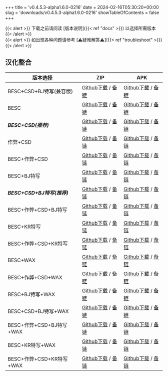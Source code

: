 
+++
title = 'v0.4.5.3-alpha1.6.0-0216'
date = 2024-02-16T05:30:20+00:00
slug = 'downloads/v0.4.5.3-alpha1.6.0-0216'
showTableOfContents = false
+++

{{< alert >}}
下载之前请阅读 [版本说明]({{< ref "docs" >}}) 以选择所需版本
{{< /alert >}}
<br>
{{< alert >}}
如出现各种问题请参考 [⚠疑难解答⚠]({{< ref "troubleshoot" >}})
{{< /alert >}}

## 汉化整合

|         版本选择          |                                                                                                                                                                            ZIP                                                                                                                                                                             |                                                                                                                                                                            APK                                                                                                                                                                             |
|---------------------------|------------------------------------------------------------------------------------------------------------------------------------------------------------------------------------------------------------------------------------------------------------------------------------------------------------------------------------------------------------|------------------------------------------------------------------------------------------------------------------------------------------------------------------------------------------------------------------------------------------------------------------------------------------------------------------------------------------------------------|
|BESC+CSD+BJ特写(兼容版)    |[Github下载](https://github.com/DoL-Lyra/Lyra/releases/download/v0.4.5.3-alpha1.6.0-0216/DoL-0.4.5.3-Lyra-a1.6.0-polyfill-besc-cheat-csd-sideviewbj-0216.zip ) / [备链](https://ghfast.top/https://github.com/DoL-Lyra/Lyra/releases/download/v0.4.5.3-alpha1.6.0-0216/DoL-0.4.5.3-Lyra-a1.6.0-polyfill-besc-cheat-csd-sideviewbj-0216.zip )|[Github下载](https://github.com/DoL-Lyra/Lyra/releases/download/v0.4.5.3-alpha1.6.0-0216/DoL-0.4.5.3-Lyra-a1.6.0-polyfill-besc-cheat-csd-sideviewbj-0216.apk ) / [备链](https://ghfast.top/https://github.com/DoL-Lyra/Lyra/releases/download/v0.4.5.3-alpha1.6.0-0216/DoL-0.4.5.3-Lyra-a1.6.0-polyfill-besc-cheat-csd-sideviewbj-0216.apk )|
|BESC                       |[Github下载](https://github.com/DoL-Lyra/Lyra/releases/download/v0.4.5.3-alpha1.6.0-0216/DoL-0.4.5.3-Lyra-a1.6.0-besc-0216.zip ) / [备链](https://ghfast.top/https://github.com/DoL-Lyra/Lyra/releases/download/v0.4.5.3-alpha1.6.0-0216/DoL-0.4.5.3-Lyra-a1.6.0-besc-0216.zip )                                                            |[Github下载](https://github.com/DoL-Lyra/Lyra/releases/download/v0.4.5.3-alpha1.6.0-0216/DoL-0.4.5.3-Lyra-a1.6.0-besc-0216.apk ) / [备链](https://ghfast.top/https://github.com/DoL-Lyra/Lyra/releases/download/v0.4.5.3-alpha1.6.0-0216/DoL-0.4.5.3-Lyra-a1.6.0-besc-0216.apk )                                                            |
|***BESC+CSD(推荐)***       |[Github下载](https://github.com/DoL-Lyra/Lyra/releases/download/v0.4.5.3-alpha1.6.0-0216/DoL-0.4.5.3-Lyra-a1.6.0-besc-csd-0216.zip ) / [备链](https://ghfast.top/https://github.com/DoL-Lyra/Lyra/releases/download/v0.4.5.3-alpha1.6.0-0216/DoL-0.4.5.3-Lyra-a1.6.0-besc-csd-0216.zip )                                                    |[Github下载](https://github.com/DoL-Lyra/Lyra/releases/download/v0.4.5.3-alpha1.6.0-0216/DoL-0.4.5.3-Lyra-a1.6.0-besc-csd-0216.apk ) / [备链](https://ghfast.top/https://github.com/DoL-Lyra/Lyra/releases/download/v0.4.5.3-alpha1.6.0-0216/DoL-0.4.5.3-Lyra-a1.6.0-besc-csd-0216.apk )                                                    |
|作弊+CSD                   |[Github下载](https://github.com/DoL-Lyra/Lyra/releases/download/v0.4.5.3-alpha1.6.0-0216/DoL-0.4.5.3-Lyra-a1.6.0-cheat-csd-0216.zip ) / [备链](https://ghfast.top/https://github.com/DoL-Lyra/Lyra/releases/download/v0.4.5.3-alpha1.6.0-0216/DoL-0.4.5.3-Lyra-a1.6.0-cheat-csd-0216.zip )                                                  |[Github下载](https://github.com/DoL-Lyra/Lyra/releases/download/v0.4.5.3-alpha1.6.0-0216/DoL-0.4.5.3-Lyra-a1.6.0-cheat-csd-0216.apk ) / [备链](https://ghfast.top/https://github.com/DoL-Lyra/Lyra/releases/download/v0.4.5.3-alpha1.6.0-0216/DoL-0.4.5.3-Lyra-a1.6.0-cheat-csd-0216.apk )                                                  |
|BESC+作弊+CSD              |[Github下载](https://github.com/DoL-Lyra/Lyra/releases/download/v0.4.5.3-alpha1.6.0-0216/DoL-0.4.5.3-Lyra-a1.6.0-besc-cheat-csd-0216.zip ) / [备链](https://ghfast.top/https://github.com/DoL-Lyra/Lyra/releases/download/v0.4.5.3-alpha1.6.0-0216/DoL-0.4.5.3-Lyra-a1.6.0-besc-cheat-csd-0216.zip )                                        |[Github下载](https://github.com/DoL-Lyra/Lyra/releases/download/v0.4.5.3-alpha1.6.0-0216/DoL-0.4.5.3-Lyra-a1.6.0-besc-cheat-csd-0216.apk ) / [备链](https://ghfast.top/https://github.com/DoL-Lyra/Lyra/releases/download/v0.4.5.3-alpha1.6.0-0216/DoL-0.4.5.3-Lyra-a1.6.0-besc-cheat-csd-0216.apk )                                        |
|BESC+BJ特写                |[Github下载](https://github.com/DoL-Lyra/Lyra/releases/download/v0.4.5.3-alpha1.6.0-0216/DoL-0.4.5.3-Lyra-a1.6.0-besc-sideviewbj-0216.zip ) / [备链](https://ghfast.top/https://github.com/DoL-Lyra/Lyra/releases/download/v0.4.5.3-alpha1.6.0-0216/DoL-0.4.5.3-Lyra-a1.6.0-besc-sideviewbj-0216.zip )                                      |[Github下载](https://github.com/DoL-Lyra/Lyra/releases/download/v0.4.5.3-alpha1.6.0-0216/DoL-0.4.5.3-Lyra-a1.6.0-besc-sideviewbj-0216.apk ) / [备链](https://ghfast.top/https://github.com/DoL-Lyra/Lyra/releases/download/v0.4.5.3-alpha1.6.0-0216/DoL-0.4.5.3-Lyra-a1.6.0-besc-sideviewbj-0216.apk )                                      |
|***BESC+CSD+BJ特写(推荐)***|[Github下载](https://github.com/DoL-Lyra/Lyra/releases/download/v0.4.5.3-alpha1.6.0-0216/DoL-0.4.5.3-Lyra-a1.6.0-besc-csd-sideviewbj-0216.zip ) / [备链](https://ghfast.top/https://github.com/DoL-Lyra/Lyra/releases/download/v0.4.5.3-alpha1.6.0-0216/DoL-0.4.5.3-Lyra-a1.6.0-besc-csd-sideviewbj-0216.zip )                              |[Github下载](https://github.com/DoL-Lyra/Lyra/releases/download/v0.4.5.3-alpha1.6.0-0216/DoL-0.4.5.3-Lyra-a1.6.0-besc-csd-sideviewbj-0216.apk ) / [备链](https://ghfast.top/https://github.com/DoL-Lyra/Lyra/releases/download/v0.4.5.3-alpha1.6.0-0216/DoL-0.4.5.3-Lyra-a1.6.0-besc-csd-sideviewbj-0216.apk )                              |
|BESC+作弊+CSD+BJ特写       |[Github下载](https://github.com/DoL-Lyra/Lyra/releases/download/v0.4.5.3-alpha1.6.0-0216/DoL-0.4.5.3-Lyra-a1.6.0-besc-cheat-csd-sideviewbj-0216.zip ) / [备链](https://ghfast.top/https://github.com/DoL-Lyra/Lyra/releases/download/v0.4.5.3-alpha1.6.0-0216/DoL-0.4.5.3-Lyra-a1.6.0-besc-cheat-csd-sideviewbj-0216.zip )                  |[Github下载](https://github.com/DoL-Lyra/Lyra/releases/download/v0.4.5.3-alpha1.6.0-0216/DoL-0.4.5.3-Lyra-a1.6.0-besc-cheat-csd-sideviewbj-0216.apk ) / [备链](https://ghfast.top/https://github.com/DoL-Lyra/Lyra/releases/download/v0.4.5.3-alpha1.6.0-0216/DoL-0.4.5.3-Lyra-a1.6.0-besc-cheat-csd-sideviewbj-0216.apk )                  |
|BESC+KR特写                |[Github下载](https://github.com/DoL-Lyra/Lyra/releases/download/v0.4.5.3-alpha1.6.0-0216/DoL-0.4.5.3-Lyra-a1.6.0-besc-sideviewkr-0216.zip ) / [备链](https://ghfast.top/https://github.com/DoL-Lyra/Lyra/releases/download/v0.4.5.3-alpha1.6.0-0216/DoL-0.4.5.3-Lyra-a1.6.0-besc-sideviewkr-0216.zip )                                      |[Github下载](https://github.com/DoL-Lyra/Lyra/releases/download/v0.4.5.3-alpha1.6.0-0216/DoL-0.4.5.3-Lyra-a1.6.0-besc-sideviewkr-0216.apk ) / [备链](https://ghfast.top/https://github.com/DoL-Lyra/Lyra/releases/download/v0.4.5.3-alpha1.6.0-0216/DoL-0.4.5.3-Lyra-a1.6.0-besc-sideviewkr-0216.apk )                                      |
|BESC+作弊+CSD+KR特写       |[Github下载](https://github.com/DoL-Lyra/Lyra/releases/download/v0.4.5.3-alpha1.6.0-0216/DoL-0.4.5.3-Lyra-a1.6.0-besc-cheat-csd-sideviewkr-0216.zip ) / [备链](https://ghfast.top/https://github.com/DoL-Lyra/Lyra/releases/download/v0.4.5.3-alpha1.6.0-0216/DoL-0.4.5.3-Lyra-a1.6.0-besc-cheat-csd-sideviewkr-0216.zip )                  |[Github下载](https://github.com/DoL-Lyra/Lyra/releases/download/v0.4.5.3-alpha1.6.0-0216/DoL-0.4.5.3-Lyra-a1.6.0-besc-cheat-csd-sideviewkr-0216.apk ) / [备链](https://ghfast.top/https://github.com/DoL-Lyra/Lyra/releases/download/v0.4.5.3-alpha1.6.0-0216/DoL-0.4.5.3-Lyra-a1.6.0-besc-cheat-csd-sideviewkr-0216.apk )                  |
|BESC+WAX                   |[Github下载](https://github.com/DoL-Lyra/Lyra/releases/download/v0.4.5.3-alpha1.6.0-0216/DoL-0.4.5.3-Lyra-a1.6.0-besc-wax-0216.zip ) / [备链](https://ghfast.top/https://github.com/DoL-Lyra/Lyra/releases/download/v0.4.5.3-alpha1.6.0-0216/DoL-0.4.5.3-Lyra-a1.6.0-besc-wax-0216.zip )                                                    |[Github下载](https://github.com/DoL-Lyra/Lyra/releases/download/v0.4.5.3-alpha1.6.0-0216/DoL-0.4.5.3-Lyra-a1.6.0-besc-wax-0216.apk ) / [备链](https://ghfast.top/https://github.com/DoL-Lyra/Lyra/releases/download/v0.4.5.3-alpha1.6.0-0216/DoL-0.4.5.3-Lyra-a1.6.0-besc-wax-0216.apk )                                                    |
|BESC+作弊+CSD+WAX          |[Github下载](https://github.com/DoL-Lyra/Lyra/releases/download/v0.4.5.3-alpha1.6.0-0216/DoL-0.4.5.3-Lyra-a1.6.0-besc-wax-cheat-csd-0216.zip ) / [备链](https://ghfast.top/https://github.com/DoL-Lyra/Lyra/releases/download/v0.4.5.3-alpha1.6.0-0216/DoL-0.4.5.3-Lyra-a1.6.0-besc-wax-cheat-csd-0216.zip )                                |[Github下载](https://github.com/DoL-Lyra/Lyra/releases/download/v0.4.5.3-alpha1.6.0-0216/DoL-0.4.5.3-Lyra-a1.6.0-besc-wax-cheat-csd-0216.apk ) / [备链](https://ghfast.top/https://github.com/DoL-Lyra/Lyra/releases/download/v0.4.5.3-alpha1.6.0-0216/DoL-0.4.5.3-Lyra-a1.6.0-besc-wax-cheat-csd-0216.apk )                                |
|BESC+BJ特写+WAX            |[Github下载](https://github.com/DoL-Lyra/Lyra/releases/download/v0.4.5.3-alpha1.6.0-0216/DoL-0.4.5.3-Lyra-a1.6.0-besc-wax-sideviewbj-0216.zip ) / [备链](https://ghfast.top/https://github.com/DoL-Lyra/Lyra/releases/download/v0.4.5.3-alpha1.6.0-0216/DoL-0.4.5.3-Lyra-a1.6.0-besc-wax-sideviewbj-0216.zip )                              |[Github下载](https://github.com/DoL-Lyra/Lyra/releases/download/v0.4.5.3-alpha1.6.0-0216/DoL-0.4.5.3-Lyra-a1.6.0-besc-wax-sideviewbj-0216.apk ) / [备链](https://ghfast.top/https://github.com/DoL-Lyra/Lyra/releases/download/v0.4.5.3-alpha1.6.0-0216/DoL-0.4.5.3-Lyra-a1.6.0-besc-wax-sideviewbj-0216.apk )                              |
|BESC+CSD+BJ特写+WAX        |[Github下载](https://github.com/DoL-Lyra/Lyra/releases/download/v0.4.5.3-alpha1.6.0-0216/DoL-0.4.5.3-Lyra-a1.6.0-besc-wax-csd-sideviewbj-0216.zip ) / [备链](https://ghfast.top/https://github.com/DoL-Lyra/Lyra/releases/download/v0.4.5.3-alpha1.6.0-0216/DoL-0.4.5.3-Lyra-a1.6.0-besc-wax-csd-sideviewbj-0216.zip )                      |[Github下载](https://github.com/DoL-Lyra/Lyra/releases/download/v0.4.5.3-alpha1.6.0-0216/DoL-0.4.5.3-Lyra-a1.6.0-besc-wax-csd-sideviewbj-0216.apk ) / [备链](https://ghfast.top/https://github.com/DoL-Lyra/Lyra/releases/download/v0.4.5.3-alpha1.6.0-0216/DoL-0.4.5.3-Lyra-a1.6.0-besc-wax-csd-sideviewbj-0216.apk )                      |
|BESC+作弊+CSD+BJ特写+WAX   |[Github下载](https://github.com/DoL-Lyra/Lyra/releases/download/v0.4.5.3-alpha1.6.0-0216/DoL-0.4.5.3-Lyra-a1.6.0-besc-wax-cheat-csd-sideviewbj-0216.zip ) / [备链](https://ghfast.top/https://github.com/DoL-Lyra/Lyra/releases/download/v0.4.5.3-alpha1.6.0-0216/DoL-0.4.5.3-Lyra-a1.6.0-besc-wax-cheat-csd-sideviewbj-0216.zip )          |[Github下载](https://github.com/DoL-Lyra/Lyra/releases/download/v0.4.5.3-alpha1.6.0-0216/DoL-0.4.5.3-Lyra-a1.6.0-besc-wax-cheat-csd-sideviewbj-0216.apk ) / [备链](https://ghfast.top/https://github.com/DoL-Lyra/Lyra/releases/download/v0.4.5.3-alpha1.6.0-0216/DoL-0.4.5.3-Lyra-a1.6.0-besc-wax-cheat-csd-sideviewbj-0216.apk )          |
|BESC+KR特写+WAX            |[Github下载](https://github.com/DoL-Lyra/Lyra/releases/download/v0.4.5.3-alpha1.6.0-0216/DoL-0.4.5.3-Lyra-a1.6.0-besc-wax-sideviewkr-0216.zip ) / [备链](https://ghfast.top/https://github.com/DoL-Lyra/Lyra/releases/download/v0.4.5.3-alpha1.6.0-0216/DoL-0.4.5.3-Lyra-a1.6.0-besc-wax-sideviewkr-0216.zip )                              |[Github下载](https://github.com/DoL-Lyra/Lyra/releases/download/v0.4.5.3-alpha1.6.0-0216/DoL-0.4.5.3-Lyra-a1.6.0-besc-wax-sideviewkr-0216.apk ) / [备链](https://ghfast.top/https://github.com/DoL-Lyra/Lyra/releases/download/v0.4.5.3-alpha1.6.0-0216/DoL-0.4.5.3-Lyra-a1.6.0-besc-wax-sideviewkr-0216.apk )                              |
|BESC+作弊+CSD+KR特写+WAX   |[Github下载](https://github.com/DoL-Lyra/Lyra/releases/download/v0.4.5.3-alpha1.6.0-0216/DoL-0.4.5.3-Lyra-a1.6.0-besc-wax-cheat-csd-sideviewkr-0216.zip ) / [备链](https://ghfast.top/https://github.com/DoL-Lyra/Lyra/releases/download/v0.4.5.3-alpha1.6.0-0216/DoL-0.4.5.3-Lyra-a1.6.0-besc-wax-cheat-csd-sideviewkr-0216.zip )          |[Github下载](https://github.com/DoL-Lyra/Lyra/releases/download/v0.4.5.3-alpha1.6.0-0216/DoL-0.4.5.3-Lyra-a1.6.0-besc-wax-cheat-csd-sideviewkr-0216.apk ) / [备链](https://ghfast.top/https://github.com/DoL-Lyra/Lyra/releases/download/v0.4.5.3-alpha1.6.0-0216/DoL-0.4.5.3-Lyra-a1.6.0-besc-wax-cheat-csd-sideviewkr-0216.apk )          |

